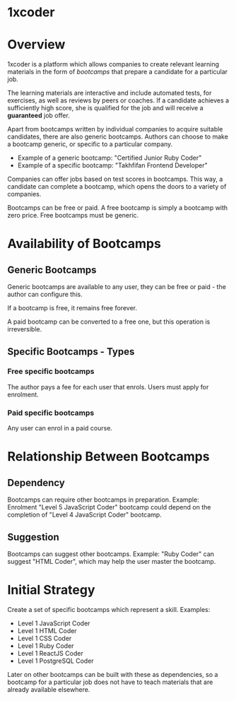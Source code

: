 # 1xcoder

# Overview

1xcoder is a platform which allows companies to create relevant learning
materials in the form of _bootcamps_ that prepare a candidate for a
particular job.

The learning materials are interactive and include automated tests, for
exercises, as well as reviews by peers or coaches. If a candidate
achieves a sufficiently high score, she is qualified for the job and
will receive a **guaranteed** job offer.

Apart from bootcamps written by individual companies to acquire suitable
candidates, there are also generic bootcamps. Authors can choose to make
a bootcamp generic, or specific to a particular company.

- Example of a generic bootcamp: "Certified Junior Ruby Coder"
- Example of a specific bootcamp: "Takhfifan Frontend Developer"

Companies can offer jobs based on test scores in bootcamps. This way, a
candidate can complete a bootcamp, which opens the doors to a variety of
companies.

Bootcamps can be free or paid. A free bootcamp is simply a bootcamp with
zero price. Free bootcamps must be generic.

# Availability of Bootcamps

## Generic Bootcamps

Generic bootcamps are available to any user, they can be free or paid -
the author can configure this.

If a bootcamp is free, it remains free forever.

A paid bootcamp can be converted to a free one, but this operation is
irreversible.

## Specific Bootcamps - Types

### Free specific bootcamps

The author pays a fee for each user that enrols. Users must apply for
enrolment.

### Paid specific bootcamps

Any user can enrol in a paid course.

# Relationship Between Bootcamps

## Dependency

Bootcamps can require other bootcamps in preparation. Example: Enrolment
"Level 5 JavaScript Coder" bootcamp could depend on the completion of
"Level 4 JavaScript Coder" bootcamp.

## Suggestion

Bootcamps can suggest other bootcamps. Example: "Ruby Coder" can suggest
"HTML Coder", which may help the user master the bootcamp.

# Initial Strategy

Create a set of specific bootcamps which represent a skill. Examples:

- Level 1 JavaScript Coder
- Level 1 HTML Coder
- Level 1 CSS Coder
- Level 1 Ruby Coder
- Level 1 ReactJS Coder
- Level 1 PostgreSQL Coder

Later on other bootcamps can be built with these as dependencies, so a
bootcamp for a particular job does not have to teach materials that are
already available elsewhere.
